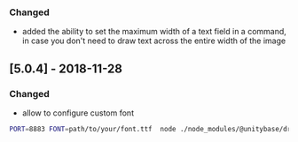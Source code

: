 ### Changed
 - added the ability to set the maximum width of a text field in a command,
  in case you don't need to draw text across the entire width of the image
  
## [5.0.4] - 2018-11-28
### Changed
 - allow to configure custom font
```bash
PORT=8883 FONT=path/to/your/font.ttf  node ./node_modules/@unitybase/draw-service
```
